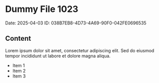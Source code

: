 # Dummy File 1023

Date: 2025-04-03
ID: 038B7EB8-4D73-4A69-90F0-042FE0696535

## Content

Lorem ipsum dolor sit amet, consectetur adipiscing elit.
Sed do eiusmod tempor incididunt ut labore et dolore magna aliqua.

* Item 1
* Item 2
* Item 3
